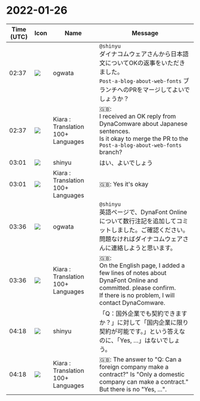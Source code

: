 # 2022-01-26

|Time (UTC)|Icon|Name|Message|
|---|---|---|---|
|02:37|![](https://avatars.slack-edge.com/2019-11-22/845042642576_070441337abaca9fb7b3_72.png)|ogwata|`@shinyu`<br>ダイナコムウェアさんから日本語文についてOKの返事をいただきました。<br>`Post-a-blog-about-web-fonts` ブランチへのPRをマージしてよいでしょうか？|
|02:37|![](https://avatars.slack-edge.com/2021-08-02/2324149410423_2aa7423c4133ecb9f168_72.png)|Kiara : Translation 100+ Languages|🇬🇧: <br>I received an OK reply from DynaComware about Japanese sentences.<br>Is it okay to merge the PR to the `Post-a-blog-about-web-fonts` branch?|
|03:01|![](https://avatars.slack-edge.com/2018-04-27/354445776386_e258f5ed5ba887b08668_72.jpg)|shinyu|はい、よいでしょう|
|03:01|![](https://avatars.slack-edge.com/2021-08-02/2324149410423_2aa7423c4133ecb9f168_72.png)|Kiara : Translation 100+ Languages|🇬🇧: Yes it's okay|
|03:36|![](https://avatars.slack-edge.com/2019-11-22/845042642576_070441337abaca9fb7b3_72.png)|ogwata|`@shinyu`<br>英語ページで、DynaFont Onlineについて数行注記を追加してコミットしました。ご確認ください。<br>問題なければダイナコムウェアさんに連絡しようと思います。|
|03:36|![](https://avatars.slack-edge.com/2021-08-02/2324149410423_2aa7423c4133ecb9f168_72.png)|Kiara : Translation 100+ Languages|🇬🇧: <br>On the English page, I added a few lines of notes about DynaFont Online and committed. please confirm.<br>If there is no problem, I will contact DynaComware.|
|04:18|![](https://avatars.slack-edge.com/2018-04-27/354445776386_e258f5ed5ba887b08668_72.jpg)|shinyu|「Q：国外企業でも契約できますか？」に対して「国内企業に限り契約が可能です。」という答えなのに、「Yes, …」はないでしょう。|
|04:18|![](https://avatars.slack-edge.com/2021-08-02/2324149410423_2aa7423c4133ecb9f168_72.png)|Kiara : Translation 100+ Languages|🇬🇧: The answer to "Q: Can a foreign company make a contract?" Is "Only a domestic company can make a contract." But there is no "Yes, ...".|

